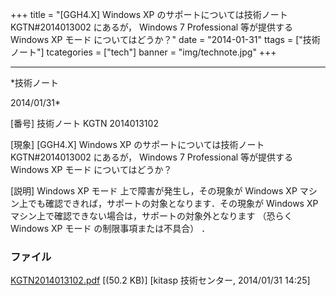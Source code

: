 ﻿+++
title = "[GGH4.X] Windows XP のサポートについては技術ノート KGTN#2014013002 にあるが， Windows 7 Professional 等が提供する Windows XP モード についてはどうか？"
date = "2014-01-31"
ttags = ["技術ノート"]
tcategories = ["tech"]
banner = "img/technote.jpg"
+++

-----------------------------------------------------------------------------------------------------------------------------

*技術ノート

2014/01/31*


[番号]
技術ノート KGTN 2014013102

[現象]
[GGH4.X] Windows XP のサポートについては技術ノート KGTN#2014013002
にあるが， Windows 7 Professional 等が提供する Windows XP モード
についてはどうか？

[説明]
Windows XP モード 上で障害が発生し，その現象が Windows XP
マシン上でも確認できれば，サポートの対象となります．その現象が Windows
XP マシン上で確認できない場合は，サポートの対象外となります （恐らく
Windows XP モード の制限事項または不具合） ．


### ファイル

 
 


[KGTN2014013102.pdf](http://techreport.kitasp.net/attachments/download/1536/KGTN2014013102.pdf)
 [(50.2 KB)] [kitasp 技術センター, 2014/01/31
14:25]


 


 

